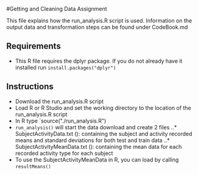 #Getting and Cleaning Data Assignment

This file explains how the run_analysis.R script is used.
Information on the output data and transformation steps can be found under CodeBook.md

## Requirements
* This R file requires the dplyr package. If you do not already have it installed run `install.packages("dplyr")`

## Instructions
* Download the run_analysis.R script
* Load R or R Studio and set the working directory to the location of the run_analysis.R script
* In R type `source("./run_analysis.R")
* `run_analysis()` will start the data download and create 2 files
..* SubjectActivityData.txt (): containing the subject and activity recorded means and standard deviations for both test and train data
..* SubjectActivityMeanData.txt (): containing the mean data for each recorded activity type for each subject
* To use the SubjectActivityMeanData in R, you can load by calling `resultMeans()` 